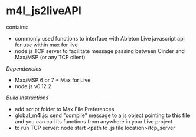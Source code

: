 m4l_js2liveAPI
==============

contains:

- commonly used functions to interface with Ableton Live javascript api for use within max for live
- node.js TCP server to facilitate message passing between Cinder and Max/MSP (or any TCP client)

*Dependencies*

- Max/MSP 6 or 7 + Max for Live
- node.js v0.12.2

*Build Instructions*

- add script folder to Max File Preferences
- global_m4l.js: send "compile" message to a js object pointing to this file and you can call its functions from anywhere in your Live project
- to run TCP server: node start <path to .js file location>/tcp_server
